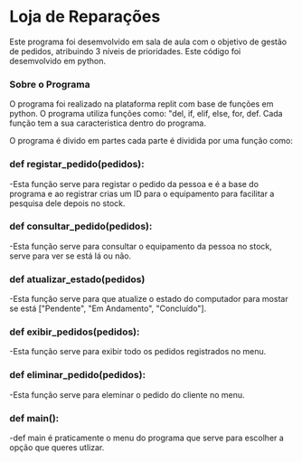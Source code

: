 <h1>Loja de Reparações</h1>

Este programa foi desemvolvido em sala de aula com o objetivo de gestão de pedidos, atribuindo 3 níveis de prioridades.
Este código foi desemvolvido em python.

<h3> Sobre o Programa</h3>
O programa foi realizado na plataforma replit com base de funções em python.
O programa utiliza funções como: "del, if, elif, else, for, def. Cada função tem a sua caracteristica dentro do programa.

O programa é divido em partes cada parte é dividida por uma função como:

<h3>def registar_pedido(pedidos):</h3>

-Esta função serve para registar o pedido da pessoa e é a base do programa e ao registrar crias um ID para o equipamento para facilitar a pesquisa dele depois no stock.

<h3>def consultar_pedido(pedidos):</h3>

-Esta função serve para consultar o equipamento da pessoa no stock, serve para ver se está lá ou não.

<h3>def atualizar_estado(pedidos)</h3>

-Esta função serve para que atualize o estado do computador para mostar se está  ["Pendente", "Em Andamento", "Concluído"].

<h3>def exibir_pedidos(pedidos):</h3>

-Esta função serve para exibir todo os pedidos registrados no menu.

<h3>def eliminar_pedido(pedidos):</h3>

-Esta função serve para eleminar o pedido do cliente  no menu.

<h3>def main():</h3>

-def main é praticamente o menu do programa que serve para escolher a opção que queres utlizar.
